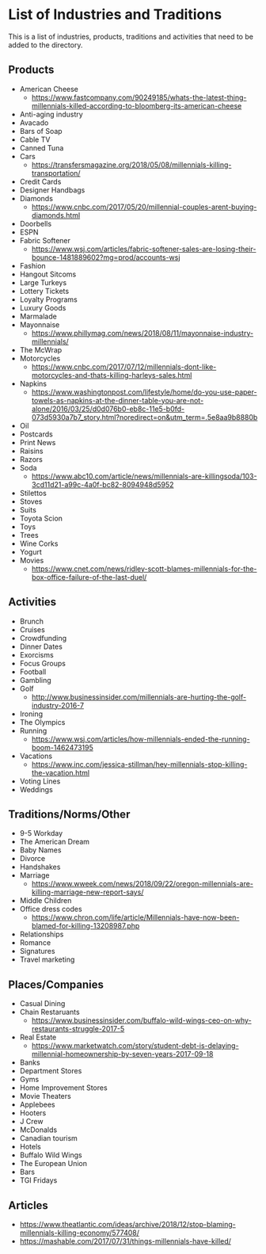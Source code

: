 # List of Industries and Traditions
This is a list of industries, products, traditions and activities that need to be added to the directory.

## Products
- American Cheese
  - https://www.fastcompany.com/90249185/whats-the-latest-thing-millennials-killed-according-to-bloomberg-its-american-cheese
- Anti-aging industry
- Avacado
- Bars of Soap
- Cable TV
- Canned Tuna
- Cars
  - https://transfersmagazine.org/2018/05/08/millennials-killing-transportation/
- Credit Cards
- Designer Handbags
- Diamonds
  - https://www.cnbc.com/2017/05/20/millennial-couples-arent-buying-diamonds.html
- Doorbells
- ESPN
- Fabric Softener
  - https://www.wsj.com/articles/fabric-softener-sales-are-losing-their-bounce-1481889602?mg=prod/accounts-wsj
- Fashion
- Hangout Sitcoms
- Large Turkeys
- Lottery Tickets
- Loyalty Programs
- Luxury Goods
- Marmalade
- Mayonnaise
  - https://www.phillymag.com/news/2018/08/11/mayonnaise-industry-millennials/
- The McWrap
- Motorcycles
  - https://www.cnbc.com/2017/07/12/millennials-dont-like-motorcycles-and-thats-killing-harleys-sales.html
- Napkins
  - https://www.washingtonpost.com/lifestyle/home/do-you-use-paper-towels-as-napkins-at-the-dinner-table-you-are-not-alone/2016/03/25/d0d076b0-eb8c-11e5-b0fd-073d5930a7b7_story.html?noredirect=on&utm_term=.5e8aa9b8880b
- Oil
- Postcards
- Print News
- Raisins
- Razors
- Soda
  - https://www.abc10.com/article/news/millennials-are-killingsoda/103-3cd11d21-a99c-4a0f-bc82-8094948d5952
- Stilettos
- Stoves
- Suits
- Toyota Scion
- Toys
- Trees
- Wine Corks
- Yogurt
- Movies 
  - https://www.cnet.com/news/ridley-scott-blames-millennials-for-the-box-office-failure-of-the-last-duel/  

## Activities 
- Brunch
- Cruises
- Crowdfunding
- Dinner Dates
- Exorcisms
- Focus Groups
- Football
- Gambling
- Golf
  - http://www.businessinsider.com/millennials-are-hurting-the-golf-industry-2016-7
- Ironing
- The Olympics
- Running
  - https://www.wsj.com/articles/how-millennials-ended-the-running-boom-1462473195
- Vacations
  - https://www.inc.com/jessica-stillman/hey-millennials-stop-killing-the-vacation.html
- Voting Lines
- Weddings

## Traditions/Norms/Other
- 9-5 Workday
- The American Dream
- Baby Names
- Divorce
- Handshakes
- Marriage
  - https://www.wweek.com/news/2018/09/22/oregon-millennials-are-killing-marriage-new-report-says/
- Middle Children
- Office dress codes
  - https://www.chron.com/life/article/Millennials-have-now-been-blamed-for-killing-13208987.php
- Relationships
- Romance
- Signatures
- Travel marketing

## Places/Companies
- Casual Dining
- Chain Restaruants
  - https://www.businessinsider.com/buffalo-wild-wings-ceo-on-why-restaurants-struggle-2017-5
- Real Estate
  - https://www.marketwatch.com/story/student-debt-is-delaying-millennial-homeownership-by-seven-years-2017-09-18
- Banks
- Department Stores
- Gyms
- Home Improvement Stores
- Movie Theaters
- Applebees
- Hooters
- J Crew
- McDonalds
- Canadian tourism
- Hotels
- Buffalo Wild Wings
- The European Union
- Bars
- TGI Fridays

## Articles
- https://www.theatlantic.com/ideas/archive/2018/12/stop-blaming-millennials-killing-economy/577408/
- https://mashable.com/2017/07/31/things-millennials-have-killed/
